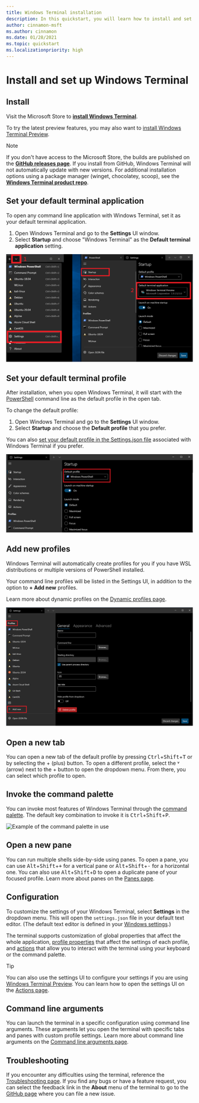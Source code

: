 ```yaml
---
title: Windows Terminal installation
description: In this quickstart, you will learn how to install and set up Windows Terminal.
author: cinnamon-msft
ms.author: cinnamon
ms.date: 01/28/2021
ms.topic: quickstart
ms.localizationpriority: high
---
```


# Install and set up Windows Terminal

## Install

Visit the Microsoft Store to **[install Windows Terminal](https://aka.ms/terminal)**.

To try the latest preview features, you may also want to [install Windows Terminal Preview](https://www.microsoft.com/p/windows-terminal-preview/9n8g5rfz9xk3#activetab=pivot:overviewtab).

> [!NOTE]
> If you don't have access to the Microsoft Store, the builds are published on the **[GitHub releases page](https://github.com/microsoft/terminal/releases)**. If you install from GitHub, Windows Terminal will not automatically update with new versions. For additional installation options using a package manager (winget, chocolatey, scoop), see the **[Windows Terminal product repo](https://github.com/microsoft/terminal#other-install-methods)**.

## Set your default terminal application

To open any command line application with Windows Terminal, set it as your default terminal application.

1. Open Windows Terminal and go to the **Settings** UI window.
2. Select **Startup** and choose "Windows Terminal" as the **Default terminal application** setting.

![Screenshot of Windows Terminal Startup default in Settings UI](./images/settings-default-shell.png)

## Set your default terminal profile

After installation, when you open Windows Terminal, it will start with the [PowerShell](/powershell) command line as the default profile in the open tab.

To change the default profile:

1. Open Windows Terminal and go to the **Settings** UI window.
2. Select **Startup** and choose the **Default profile** that you prefer.

You can also [set your default profile in the Settings.json file](./customize-settings/startup.md#default-profile) associated with Windows Terminal if you prefer.

![Screenshot of Windows Terminal Settings default profile](./images/settings-default-profile.png)

## Add new profiles

Windows Terminal will automatically create profiles for you if you have WSL distributions or multiple versions of PowerShell installed.

Your command line profiles will be listed in the Settings UI, in addition to the option to **+ Add new** profiles.

Learn more about dynamic profiles on the [Dynamic profiles page](./dynamic-profiles.md).

![Screenshot of Windows Terminal Settings list of profiles](./images/settings-dynamic-profiles.png)

## Open a new tab

You can open a new tab of the default profile by pressing <kbd>Ctrl</kbd>+<kbd>Shift</kbd>+<kbd>T</kbd> or by selecting the + (plus) button. To open a different profile, select the ˅ (arrow) next to the + button to open the dropdown menu. From there, you can select which profile to open.

## Invoke the command palette

You can invoke most features of Windows Terminal through the [command palette](./command-palette.md). The default key combination to invoke it is <kbd>Ctrl</kbd>+<kbd>Shift</kbd>+<kbd>P</kbd>.

![Example of the command palette in use](./images/command-palette-iterable-commands.gif)

## Open a new pane

You can run multiple shells side-by-side using panes. To open a pane, you can use <kbd>Alt</kbd>+<kbd>Shift</kbd>+<kbd>+</kbd> for a vertical pane or <kbd>Alt</kbd>+<kbd>Shift</kbd>+<kbd>-</kbd> for a horizontal one. You can also use <kbd>Alt</kbd>+<kbd>Shift</kbd>+<kbd>D</kbd> to open a duplicate pane of your focused profile. Learn more about panes on the [Panes page](./panes.md).

## Configuration

To customize the settings of your Windows Terminal, select **Settings** in the dropdown menu. This will open the `settings.json` file in your default text editor. (The default text editor is defined in your [Windows settings](ms-settings:defaultapps).)

The terminal supports customization of global properties that affect the whole application, [profile properties](./customize-settings/profile-general.md) that affect the settings of each profile, and [actions](./customize-settings/actions.md) that allow you to interact with the terminal using your keyboard or the command palette.

> [!TIP]
> You can also use the settings UI to configure your settings if you are using [Windows Terminal Preview](https://aka.ms/terminal-preview). You can learn how to open the settings UI on the [Actions page](./customize-settings/actions.md#application-level-commands).

## Command line arguments

You can launch the terminal in a specific configuration using command line arguments. These arguments let you open the terminal with specific tabs and panes with custom profile settings. Learn more about command line arguments on the [Command line arguments page](./command-line-arguments.md).

## Troubleshooting

If you encounter any difficulties using the terminal, reference the [Troubleshooting page](./troubleshooting.md). If you find any bugs or have a feature request, you can select the feedback link in the **About** menu of the terminal to go to the [GitHub page](https://github.com/microsoft/terminal) where you can file a new issue.
